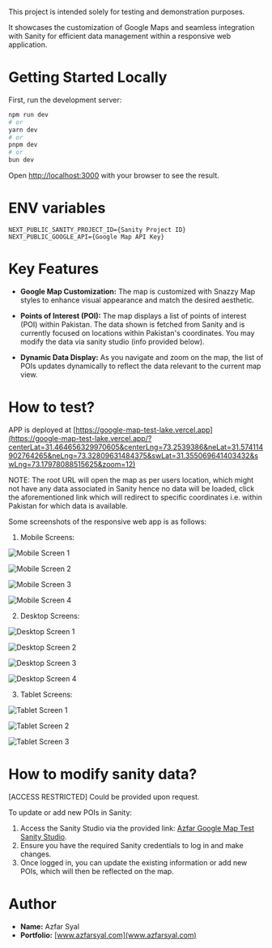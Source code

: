 This project is intended solely for testing and demonstration purposes.

It showcases the customization of Google Maps and seamless integration with Sanity for efficient data management within a responsive web application.

# Getting Started Locally

First, run the development server:

```bash
npm run dev
# or
yarn dev
# or
pnpm dev
# or
bun dev
```

Open [http://localhost:3000](http://localhost:3000) with your browser to see the result.

# ENV variables

```
NEXT_PUBLIC_SANITY_PROJECT_ID={Sanity Project ID}
NEXT_PUBLIC_GOOGLE_API={Google Map API Key}
```

# Key Features

- **Google Map Customization:** The map is customized with Snazzy Map styles to enhance visual appearance and match the desired aesthetic.

- **Points of Interest (POI):** The map displays a list of points of interest (POI) within Pakistan. The data shown is fetched from Sanity and is currently focused on locations within Pakistan's coordinates. You may modify the data via sanity studio (info provided below).

- **Dynamic Data Display:** As you navigate and zoom on the map, the list of POIs updates dynamically to reflect the data relevant to the current map view.

# How to test?

APP is deployed at [https://google-map-test-lake.vercel.app](https://google-map-test-lake.vercel.app/?centerLat=31.464656329970605&centerLng=73.2539386&neLat=31.574114902764265&neLng=73.32809631484375&swLat=31.355069641403432&swLng=73.17978088515625&zoom=12)

NOTE: The root URL will open the map as per users location, which might not have any data associated in Sanity hence no data will be loaded, click the aforementioned link which will redirect to specific coordinates i.e. within Pakistan for which data is available.

Some screenshots of the responsive web app is as follows:

1. Mobile Screens:

![Mobile Screen 1](https://vfbl5ixuvaltcym1.public.blob.vercel-storage.com/ReadmeImages/Mobile/Simulator%20Screenshot%20-%20iPhone%2015%20Pro%20Max%20-%202025-01-17%20at%2018.14.35-4ielKZ6ZISEheCWffSsasKYv8FUdJp.png)

![Mobile Screen 2](https://vfbl5ixuvaltcym1.public.blob.vercel-storage.com/ReadmeImages/Mobile/Simulator%20Screenshot%20-%20iPhone%2015%20Pro%20Max%20-%202025-01-17%20at%2018.15.24-QLIx5NYilluXaNt8MlZHp15vqYd24M.png)

![Mobile Screen 3](https://vfbl5ixuvaltcym1.public.blob.vercel-storage.com/ReadmeImages/Mobile/Simulator%20Screenshot%20-%20iPhone%2015%20Pro%20Max%20-%202025-01-17%20at%2018.15.31-Myp9UbnUXAoRp61Q4cdTwb34o5DfhQ.png)

![Mobile Screen 4](https://vfbl5ixuvaltcym1.public.blob.vercel-storage.com/ReadmeImages/Mobile/Simulator%20Screenshot%20-%20iPhone%2015%20Pro%20Max%20-%202025-01-17%20at%2018.15.46-fRqnORfglA1Y7z9Ab06XPyS2QUCLm4.png)

2. Desktop Screens:

![Desktop Screen 1](https://vfbl5ixuvaltcym1.public.blob.vercel-storage.com/ReadmeImages/Desktop/Screenshot%202025-01-17%20at%206.16.46%E2%80%AFPM-NurnVxkdxnUKKrhVzRIWwSbBPIIbjw.png)

![Desktop Screen 2](https://vfbl5ixuvaltcym1.public.blob.vercel-storage.com/ReadmeImages/Desktop/Screenshot%202025-01-17%20at%206.17.22%E2%80%AFPM-cDSnjZ3QKkeLXdCvOm30TQZPtqN8Xq.png)

![Desktop Screen 3](https://vfbl5ixuvaltcym1.public.blob.vercel-storage.com/ReadmeImages/Desktop/Screenshot%202025-01-17%20at%206.17.31%E2%80%AFPM-OMWhbWvfANqZZ4EDX6rYkduFD19LGG.png)

![Desktop Screen 4](https://vfbl5ixuvaltcym1.public.blob.vercel-storage.com/ReadmeImages/Desktop/Screenshot%202025-01-17%20at%206.17.52%E2%80%AFPM-3mXtkpM6FiMEkr0qiCGx8JzBu01ojv.png)

3. Tablet Screens:

![Tablet Screen 1](https://vfbl5ixuvaltcym1.public.blob.vercel-storage.com/ReadmeImages/Tablet/Simulator%20Screenshot%20-%20iPad%20(10th%20generation)%20-%202025-01-17%20at%2018.10.05-3uvKXQHQpCpQAcrGJ045TGoPevdv6O.png)

![Tablet Screen 2](https://vfbl5ixuvaltcym1.public.blob.vercel-storage.com/ReadmeImages/Tablet/Simulator%20Screenshot%20-%20iPad%20(10th%20generation)%20-%202025-01-17%20at%2018.11.14-IAClKtnFtrzfjKw0HPPM61sc4vxRrT.png)

![Tablet Screen 3](https://vfbl5ixuvaltcym1.public.blob.vercel-storage.com/ReadmeImages/Tablet/Simulator%20Screenshot%20-%20iPad%20(10th%20generation)%20-%202025-01-17%20at%2018.11.45-xSZ4omog9TXZsxHP818G0nR1f9IAZo.png)

# How to modify sanity data?

[ACCESS RESTRICTED] Could be provided upon request.

To update or add new POIs in Sanity:

1. Access the Sanity Studio via the provided link: [Azfar Google Map Test Sanity Studio](https://google-map-sanity-studio.vercel.app).
2. Ensure you have the required Sanity credentials to log in and make changes.
3. Once logged in, you can update the existing information or add new POIs, which will then be reflected on the map.

# Author

- **Name:** Azfar Syal
- **Portfolio:** [www.azfarsyal.com](www.azfarsyal.com)
